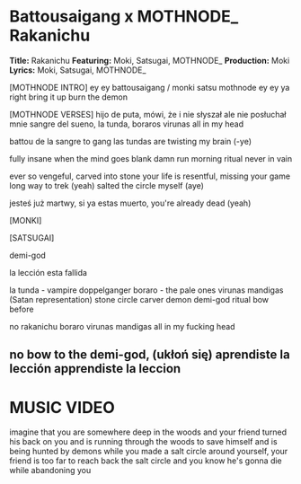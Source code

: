 # Battousaigang x MOTHNODE_ Rakanichu

**Title:** Rakanichu
**Featuring:** Moki, Satsugai, MOTHNODE_
**Production:** Moki
**Lyrics:** Moki, Satsugai, MOTHNODE_

[MOTHNODE INTRO]
ey ey
battousaigang / 
monki satsu mothnode
ey ey 
ya
right
bring it up
burn the demon

[MOTHNODE VERSES]
hijo de puta, mówi, że i nie słyszał
ale nie posłuchał mnie
sangre del sueno, la tunda, boraros 
virunas all in my head

battou de la sangre to gang 
las tundas are twisting my brain (-ye)  

fully insane when the mind goes blank 
damn run morning ritual
never in vain 

ever so vengeful, carved into stone
your life is resentful, missing your game 
long way to trek (yeah)
salted the circle myself (aye) 

jesteś już martwy, si ya estas muerto, 
you're already dead (yeah)

[MONKI]


[SATSUGAI]







demi-god

la lección esta fallida


la tunda - vampire doppelganger
boraro - the pale ones
virunas mandigas (Satan representation)
stone circle
carver
demon
demi-god
ritual
bow before


no rakanichu
boraro
virunas mandigas
all in my fucking head

no bow to the demi-god, (ukłoń się)
aprendiste la lección
apprendiste la leccion
----

# MUSIC VIDEO

imagine that you are somewhere deep in the woods and your friend turned his back on you and is running through the woods to save himself and is being hunted by demons while you made a salt circle around yourself, your friend is too far to reach back the salt circle and you know he's gonna die while abandoning you


  
